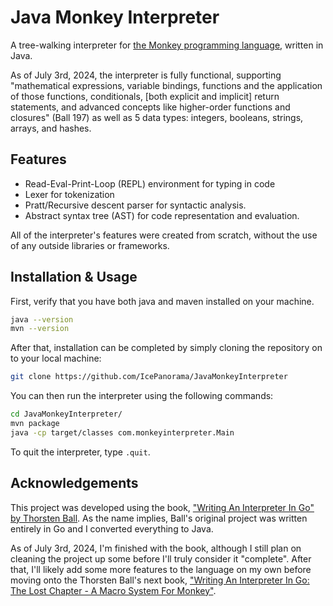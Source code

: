 # Java Monkey Interpreter

A tree-walking interpreter for [the Monkey programming language](https://monkeylang.org/), written in Java.

As of July 3rd, 2024, the interpreter is fully functional, supporting "mathematical expressions, variable bindings, functions and the application of those functions, conditionals, [both explicit and implicit] return statements, and advanced concepts like higher-order functions and closures" (Ball 197) as well as 5 data types: integers, booleans, strings, arrays, and hashes.

## Features
+ Read-Eval-Print-Loop (REPL) environment for typing in code
+ Lexer for tokenization
+ Pratt/Recursive descent parser for syntactic analysis.
+ Abstract syntax tree (AST) for code representation and evaluation. 

All of the interpreter's features were created from scratch, without the use of any outside libraries or frameworks.

## Installation & Usage
First, verify that you have both java and maven installed on your machine.

```bash
java --version
mvn --version
```

After that, installation can be completed by simply cloning the repository on to your local machine:

```bash
git clone https://github.com/IcePanorama/JavaMonkeyInterpreter
```

You can then run the interpreter using the following commands:

```bash
cd JavaMonkeyInterpreter/
mvn package
java -cp target/classes com.monkeyinterpreter.Main
```

To quit the interpreter, type `.quit`.

## Acknowledgements

This project was developed using the book, ["Writing An Interpreter In Go" by Thorsten Ball](https://interpreterbook.com/). As the name implies, Ball's original project was written entirely in Go and I converted everything to Java.

As of July 3rd, 2024, I'm finished with the book, although I still plan on cleaning the project up some before I'll truly consider it "complete". After that, I'll likely add some more features to the language on my own before moving onto the Thorsten Ball's next book, ["Writing An Interpreter In Go: The Lost Chapter - A Macro System For Monkey"](https://interpreterbook.com/lost/).